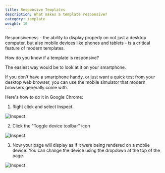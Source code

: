 ```yaml
---
title: Responsive Templates 
description: What makes a template responsive? 
category: template
weight: 10
---
```


Responsiveness - the ability to display properly on not just a desktop computer, but also mobile devices like phones and tablets - is a critical feature of modern templates. 

How do you know if a template is responsive? 

The easiest way would be to look at it on your smartphone.  

If you don't have a smartphone handy, or just want a quick test from your desktop web browser, you can use the mobile simulator that modern browsers generally come with.  

Here's how to do it in Google Chrome: 

1. Right click and select Inspect.

![Inspect](/images/browser_inspect.png)

2. Click the "Toggle device toolbar" icon 

![Inspect](/images/device_toolbar.png)
 
3. Now your page will display as if it were being rendered on a mobile device.  You can change the device using the dropdown at the top of the page. 

![Inspect](/images/device_dropdown.png)

